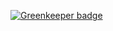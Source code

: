 

[![Greenkeeper badge](https://badges.greenkeeper.io/marsen/Marsen.Node.Hexo.svg)](https://greenkeeper.io/)